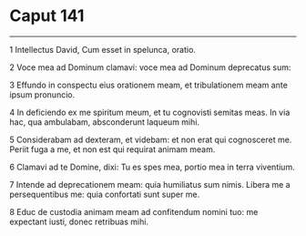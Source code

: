 # Caput 141

***

1 Intellectus David, Cum esset in spelunca, oratio.

2 Voce mea ad Dominum clamavi: voce mea ad Dominum deprecatus sum:

3 Effundo in conspectu eius orationem meam, et tribulationem meam ante ipsum pronuncio.

4 In deficiendo ex me spiritum meum, et tu cognovisti semitas meas. In via hac, qua ambulabam, absconderunt laqueum mihi.

5 Considerabam ad dexteram, et videbam: et non erat qui cognosceret me. Periit fuga a me, et non est qui requirat animam meam.

6 Clamavi ad te Domine, dixi: Tu es spes mea, portio mea in terra viventium.

7 Intende ad deprecationem meam: quia humiliatus sum nimis. Libera me a persequentibus me: quia confortati sunt super me.

8 Educ de custodia animam meam ad confitendum nomini tuo: me expectant iusti, donec retribuas mihi.

